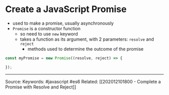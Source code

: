 # Create a JavaScript Promise
- used to make a promise, usually asynchronously
- `Promise` is a constructor function
	- so need to use `new` keyword
	- takes a function as its argument, with 2 parameters: `resolve` and `reject`
		- methods used to determine the outcome of the promise
```js
const myPromise = new Promise((resolve, reject) => {

});
```


---
Source:
Keywords: #javascript #es6 
Related: [[202012101800 - Complete a Promise with Resolve and Reject]]